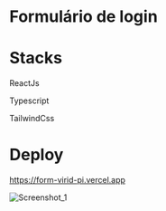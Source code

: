 
<h1>Formulário de login</h1>

<h1>Stacks</h1>

<p>ReactJs</p>
<p>Typescript</p>
<p>TailwindCss</p>

<h1>Deploy</h1>

https://form-virid-pi.vercel.app


![Screenshot_1](https://github.com/user-attachments/assets/85c36c63-0596-4c5f-ab91-e5e312122a67)

